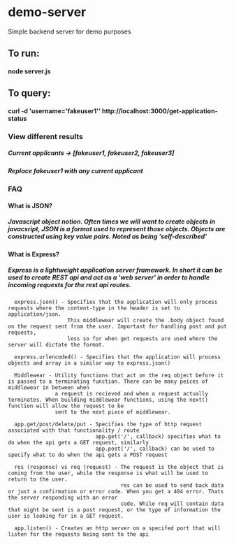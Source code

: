 # demo-server
Simple backend server for demo purposes
  
## To run:
  #### node server.js
  
  

## To query:
  #### curl -d 'username='fakeuser1'' http://<area>localhost:3000/get-application-status
 
### View different results
  ##### Current applicants -> [fakeuser1, fakeuser2, fakeuser3]
  ##### Replace fakeuser1 with any current applicant



### FAQ
  #### What is JSON?
  ##### Javascript object notion. Often times we will want to create objects in javacsript, JSON is a format used to represent those objects. Objects are constructed using key value pairs. Noted as being 'self-described'
  
  #### What is Express?
  ##### Express is a lightweight application server framework. In short it can be used to create REST api and act as a 'web server' in order to handle incoming requests for the rest api routes.
      express.json() - Specifies that the application will only process requests where the content-type in the header is set to application/json.
                       This middlewear will create the .body object found on the request sent from the user. Important for handling post and put requests,
                       less so for when get requests are used where the server will dictate the format.
                       
      express.urlencoded() - Specifies that the application will process objects and array in a similar way to express.json()
      
      Middlewear - Utility functions that act on the req object before it is passed to a terminating function. There can be many peices of middlewear in between when
                   a request is recieved and when a request actually terminates. When building middlewear functions, using the next() function will allow the request to be 
                   sent to the next piece of middlewear.
                   
      app.get/post/delete/put - Specifies the type of http request associated with that functionality / route
                                app.get('/', callback) specifies what to do when the api gets a GET request, similarly
                                app.post('/', callback) can be used to specify what to do when the api gets a POST request
                                
      res (response) vs req (request) - The request is the object that is coming from the user, while the response is what will be used to return to the user. 
                                        res can be used to send back data or just a confirmation or error code. When you get a 404 error. Thats the server responding with an error
                                        code. While req will contain data that might be sent is a post request, or the type of information the user is looking for in a GET request.
                                        
      app.listen() - Creates an http server on a specifed port that will listen for the requests being sent to the api
